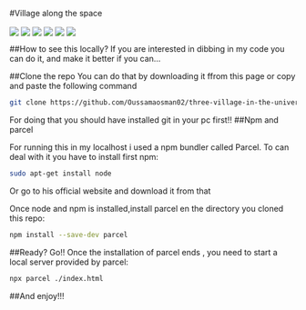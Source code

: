 #Village along the space

<img src="https://telegra.ph/file/c8c6606fe1511ec59ea47.png" align="center" >
<img src="https://telegra.ph/file/972a7c924db619f795646.png" align="center" >
<img src="https://telegra.ph/file/638cbc07888a54bebc2e1.png" align="center" >
<img src="https://telegra.ph/file/21a20159c3a3616302103.png" align="center" >
<img src="https://telegra.ph/file/083af924e4e8eaf4218ac.png" align="center" >
<img src="https://telegra.ph/file/28077babb57c6cc11c1e8.png" align="center" >

##How to see this locally?
If you are interested in dibbing in my code you can do it, and make it better if you can...

##Clone the repo
You can do that by downloading it ffrom this page or copy and paste the following command
```bash
git clone https://github.com/Oussamaosman02/three-village-in-the-universe/
```

For doing that you should have installed git in your pc first!!
##Npm and parcel

For running this in my localhost i used a npm bundler called Parcel.
To can deal with it you have to install first npm:

```bash
sudo apt-get install node
```
Or go to his official website and download it from that

Once node and npm is installed,install parcel en the directory you cloned this repo:

```bash
npm install --save-dev parcel
```
##Ready? Go!!
Once the installation of parcel ends , you need to start a local server provided by parcel:


```bash
npx parcel ./index.html
```

##And enjoy!!!